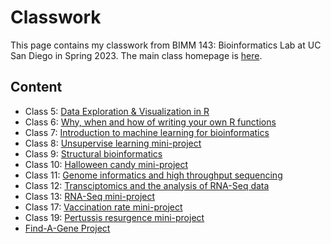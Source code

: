 # Classwork

This page contains my classwork from BIMM 143: Bioinformatics Lab at UC San Diego in Spring 2023. The main class homepage is [here](https://marcos-diazg.github.io/BIMM143_SP23/).

## Content
* Class 5: [Data Exploration & Visualization in R](https://github.com/izabellequerubin/BIMM143/blob/main/class05/class05.qmd)
* Class 6: [Why, when and how of writing your own R functions](https://github.com/izabellequerubin/BIMM143/edit/main/README.md#:~:text=class06.pdf-,class06,-.qmd)
* Class 7: [Introduction to machine learning for bioinformatics](https://github.com/izabellequerubin/BIMM143/edit/main/README.md#:~:text=class07.pdf-,class07,-.qmd)
* Class 8: [Unsupervise learning mini-project](https://github.com/izabellequerubin/BIMM143/edit/main/README.md#:~:text=Class-,08,-Mini%2DProject.qmd)
* Class 9: [Structural bioinformatics](https://github.com/izabellequerubin/BIMM143/edit/main/README.md#:~:text=1%2D9.qmd)
* Class 10: [Halloween candy mini-project](https://github.com/izabellequerubin/BIMM143/edit/main/README.md#:~:text=candy%2Ddata.csv-,class10,-.Rproj)
* Class 11: [Genome informatics and high throughput sequencing](https://github.com/izabellequerubin/BIMM143/edit/main/README.md#:~:text=Querubin_%20class11_BIMM143.pdf-,class11,-.Rmd)
* Class 12: [Transciptomics and the analysis of RNA-Seq data](https://github.com/izabellequerubin/BIMM143/edit/main/README.md#:~:text=class12.-,qmd,-deseq_results.csv)
* Class 13: [RNA-Seq mini-project](https://github.com/izabellequerubin/BIMM143/edit/main/README.md#:~:text=class13.-,qmd,-deseq_results.csv)
* Class 17: [Vaccination rate mini-project](https://github.com/izabellequerubin/BIMM143/edit/main/README.md#:~:text=class17-,class17,-.Rproj)
* Class 19: [Pertussis resurgence mini-project](https://github.com/izabellequerubin/BIMM143/edit/main/README.md#:~:text=class19.pdf-,class19,-.qmd)
* [Find-A-Gene Project](https://github.com/izabellequerubin/BIMM143/edit/main/README.md#:~:text=findagene.pdf-,findagene,-.qmd)

